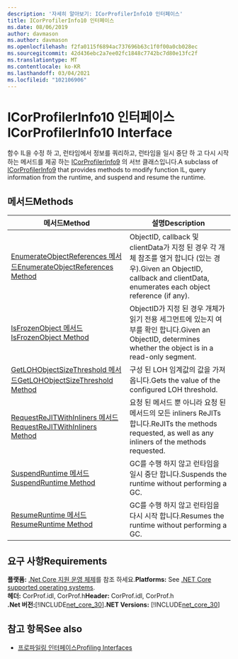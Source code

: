 ```yaml
---
description: '자세히 알아보기: ICorProfilerInfo10 인터페이스'
title: ICorProfilerInfo10 인터페이스
ms.date: 08/06/2019
author: davmason
ms.author: davmason
ms.openlocfilehash: f2fa0115f6894ac737696b63c1f0f00a0cb028ec
ms.sourcegitcommit: 42d436ebc2a7ee02fc1848c7742bc7d80e13fc2f
ms.translationtype: MT
ms.contentlocale: ko-KR
ms.lasthandoff: 03/04/2021
ms.locfileid: "102106906"
---
```

# <a name="icorprofilerinfo10-interface"></a><span data-ttu-id="f03ab-103">ICorProfilerInfo10 인터페이스</span><span class="sxs-lookup"><span data-stu-id="f03ab-103">ICorProfilerInfo10 Interface</span></span>

<span data-ttu-id="f03ab-104">함수 IL을 수정 하 고, 런타임에서 정보를 쿼리하고, 런타임을 일시 중단 하 고 다시 시작 하는 메서드를 제공 하는 [ICorProfilerInfo9](icorprofilerinfo9-interface.md) 의 서브 클래스입니다.</span><span class="sxs-lookup"><span data-stu-id="f03ab-104">A subclass of [ICorProfilerInfo9](icorprofilerinfo9-interface.md) that provides methods to modify function IL, query information from the runtime, and suspend and resume the runtime.</span></span>

## <a name="methods"></a><span data-ttu-id="f03ab-105">메서드</span><span class="sxs-lookup"><span data-stu-id="f03ab-105">Methods</span></span>  

| <span data-ttu-id="f03ab-106">메서드</span><span class="sxs-lookup"><span data-stu-id="f03ab-106">Method</span></span>|<span data-ttu-id="f03ab-107">설명</span><span class="sxs-lookup"><span data-stu-id="f03ab-107">Description</span></span>|  
| ------------|-----------------|  
|[<span data-ttu-id="f03ab-108">EnumerateObjectReferences 메서드</span><span class="sxs-lookup"><span data-stu-id="f03ab-108">EnumerateObjectReferences Method</span></span>](icorprofilerinfo10-enumerateobjectreferences-method.md)|<span data-ttu-id="f03ab-109">ObjectID, callback 및 clientData가 지정 된 경우 각 개체 참조를 열거 합니다 (있는 경우).</span><span class="sxs-lookup"><span data-stu-id="f03ab-109">Given an ObjectID, callback and clientData, enumerates each object reference (if any).</span></span> |
|[<span data-ttu-id="f03ab-110">IsFrozenObject 메서드</span><span class="sxs-lookup"><span data-stu-id="f03ab-110">IsFrozenObject Method</span></span>](icorprofilerinfo10-isfrozenobject-method.md)|<span data-ttu-id="f03ab-111">ObjectID가 지정 된 경우 개체가 읽기 전용 세그먼트에 있는지 여부를 확인 합니다.</span><span class="sxs-lookup"><span data-stu-id="f03ab-111">Given an ObjectID, determines whether the object is in a read-only segment.</span></span> |
|[<span data-ttu-id="f03ab-112">GetLOHObjectSizeThreshold 메서드</span><span class="sxs-lookup"><span data-stu-id="f03ab-112">GetLOHObjectSizeThreshold Method</span></span>](icorprofilerinfo10-getlohobjectsizethreshold-method.md)|<span data-ttu-id="f03ab-113">구성 된 LOH 임계값의 값을 가져옵니다.</span><span class="sxs-lookup"><span data-stu-id="f03ab-113">Gets the value of the configured LOH threshold.</span></span> |
|[<span data-ttu-id="f03ab-114">RequestReJITWithInliners 메서드</span><span class="sxs-lookup"><span data-stu-id="f03ab-114">RequestReJITWithInliners Method</span></span>](icorprofilerinfo10-requestrejitwithinliners-method.md)| <span data-ttu-id="f03ab-115">요청 된 메서드 뿐 아니라 요청 된 메서드의 모든 inliners ReJITs 합니다.</span><span class="sxs-lookup"><span data-stu-id="f03ab-115">ReJITs the methods requested, as well as any inliners of the methods requested.</span></span>  |
|[<span data-ttu-id="f03ab-116">SuspendRuntime 메서드</span><span class="sxs-lookup"><span data-stu-id="f03ab-116">SuspendRuntime Method</span></span>](icorprofilerinfo10-suspendruntime-method.md)| <span data-ttu-id="f03ab-117">GC를 수행 하지 않고 런타임을 일시 중단 합니다.</span><span class="sxs-lookup"><span data-stu-id="f03ab-117">Suspends the runtime without performing a GC.</span></span> |
|[<span data-ttu-id="f03ab-118">ResumeRuntime 메서드</span><span class="sxs-lookup"><span data-stu-id="f03ab-118">ResumeRuntime Method</span></span>](icorprofilerinfo10-resumeruntime-method.md)| <span data-ttu-id="f03ab-119">GC를 수행 하지 않고 런타임을 다시 시작 합니다.</span><span class="sxs-lookup"><span data-stu-id="f03ab-119">Resumes the runtime without performing a GC.</span></span> |

## <a name="requirements"></a><span data-ttu-id="f03ab-120">요구 사항</span><span class="sxs-lookup"><span data-stu-id="f03ab-120">Requirements</span></span>  

<span data-ttu-id="f03ab-121">**플랫폼:** [.Net Core 지원 운영 체제](../../../core/install/windows.md?pivots=os-windows)를 참조 하세요.</span><span class="sxs-lookup"><span data-stu-id="f03ab-121">**Platforms:** See [.NET Core supported operating systems](../../../core/install/windows.md?pivots=os-windows).</span></span>  
<span data-ttu-id="f03ab-122">**헤더:** CorProf.idl, CorProf.h</span><span class="sxs-lookup"><span data-stu-id="f03ab-122">**Header:** CorProf.idl, CorProf.h</span></span>  
<span data-ttu-id="f03ab-123">**.Net 버전:**[!INCLUDE[net_core_30](../../../../includes/net-core-30-md.md)]</span><span class="sxs-lookup"><span data-stu-id="f03ab-123">**.NET Versions:** [!INCLUDE[net_core_30](../../../../includes/net-core-30-md.md)]</span></span>

## <a name="see-also"></a><span data-ttu-id="f03ab-124">참고 항목</span><span class="sxs-lookup"><span data-stu-id="f03ab-124">See also</span></span>

- [<span data-ttu-id="f03ab-125">프로파일링 인터페이스</span><span class="sxs-lookup"><span data-stu-id="f03ab-125">Profiling Interfaces</span></span>](profiling-interfaces.md)
